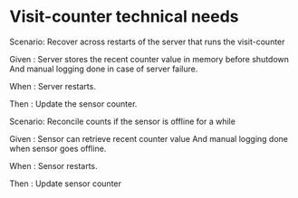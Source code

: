 # Visit-counter technical needs

Scenario: Recover across restarts of the server
that runs the visit-counter

  Given : Server stores the recent counter value in memory before shutdown
  And manual logging done in case of server failure.
  
  When : Server restarts.
  
  Then : Update the sensor counter.

Scenario: Reconcile counts if the sensor is offline for a while

  Given : Sensor can retrieve recent counter value
  And manual logging done when sensor goes offline.
  
  When : Sensor restarts.
  
  Then : Update sensor counter
